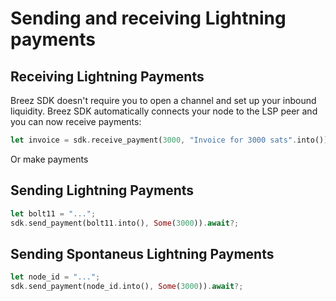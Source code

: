 # Sending and receiving Lightning payments

## Receiving Lightning Payments
Breez SDK doesn't require you to open a channel and set up your inbound liquidity.
Breez SDK automatically connects your node to the LSP peer and you can now receive payments:

```rust
let invoice = sdk.receive_payment(3000, "Invoice for 3000 sats".into()).await?;
```

Or make payments

## Sending Lightning Payments
```rust
let bolt11 = "...";
sdk.send_payment(bolt11.into(), Some(3000)).await?;
```

## Sending Spontaneus Lightning Payments
```rust
let node_id = "...";
sdk.send_payment(node_id.into(), Some(3000)).await?;
```

